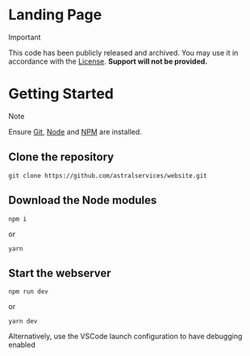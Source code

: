 # Landing Page

> [!IMPORTANT]  
> This code has been publicly released and archived. You may use it in accordance with the [License](LICENSE). **Support will not be provided.**

# Getting Started

> [!NOTE]
> Ensure [Git](https://git-scm.org), [Node](https://nodejs.org) and [NPM](https://npmjs.com) are installed.

## Clone the repository
```
git clone https://github.com/astralservices/website.git
```

## Download the Node modules
```
npm i
```
or
```
yarn
```

## Start the webserver
```
npm run dev
```
or
```
yarn dev
```

Alternatively, use the VSCode launch configuration to have debugging enabled
